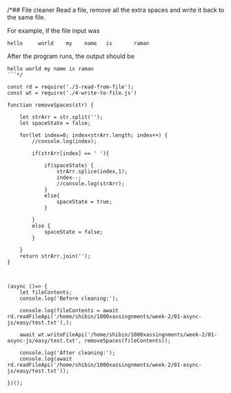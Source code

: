 /*## File cleaner
Read a file, remove all the extra spaces and write it back to the same file.

For example, if the file input was
```
hello     world    my    name   is       raman
```

After the program runs, the output should be

```
hello world my name is raman
```*/

const rd = require('./3-read-from-file');
const wt = require('./4-write-to-file.js')

function removeSpaces(str) {
    
    let strArr = str.split('');
    let spaceState = false;

    for(let index=0; index<strArr.length; index++) {
        //console.log(index);

        if(strArr[index] == ' '){

            if(spaceState) {
                strArr.splice(index,1);
                index--;
                //console.log(strArr);
            }
            else{
                spaceState = true;
            }

        }
        else {
            spaceState = false;
        }

    }
    return strArr.join('');
}



(async ()=> {
    let fileContents;
    console.log('Before cleaning:');

    console.log(fileContents = await rd.readFileApi('/home/shibin/1000xassingnments/week-2/01-async-js/easy/test.txt'),);
    
    await wt.writeFileApi('/home/shibin/1000xassingnments/week-2/01-async-js/easy/test.txt', removeSpaces(fileContents));
    
    console.log('After cleaning:');
    console.log(await rd.readFileApi('/home/shibin/1000xassingnments/week-2/01-async-js/easy/test.txt'));

})();

